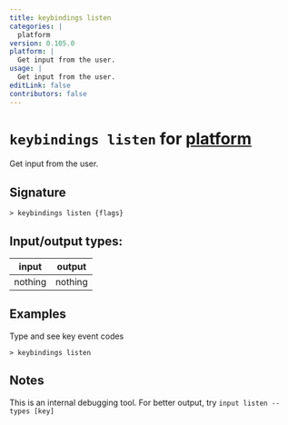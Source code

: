 ```yaml
---
title: keybindings listen
categories: |
  platform
version: 0.105.0
platform: |
  Get input from the user.
usage: |
  Get input from the user.
editLink: false
contributors: false
---
```

<!-- This file is automatically generated. Please edit the command in https://github.com/nushell/nushell instead. -->

# `keybindings listen` for [platform](/commands/categories/platform.md)

<div class='command-title'>Get input from the user.</div>

## Signature

```> keybindings listen {flags} ```


## Input/output types:

| input   | output  |
| ------- | ------- |
| nothing | nothing |
## Examples

Type and see key event codes
```nu
> keybindings listen

```

## Notes
This is an internal debugging tool. For better output, try `input listen --types [key]`